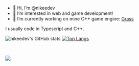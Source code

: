 - 👋 Hi, I’m @nikeedev
- 👀 I’m interested in web and game development!
- 🌱 I’m currently working on mine C++ game engine: [Grass](https://github.com/nikeedev/grass) 


I usually code in Typescript and C++.


![nikeedev's GitHub stats](https://github-readme-stats.vercel.app/api?username=nikeedev&show_icons=true&theme=nord)
[![Top Langs](https://github-readme-stats.vercel.app/api/top-langs/?username=nikeedev&show=c++)](https://github.com/nikeedev?tab=repositories)

<br>

![](https://hit.yhype.me/github/profile?user_id=69197950)
